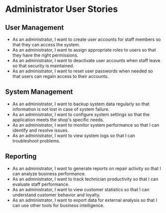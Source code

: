 # Administrator User Stories

## User Management
- As an administrator, I want to create user accounts for staff members so that they can access the system.
- As an administrator, I want to assign appropriate roles to users so that they have the right permissions.
- As an administrator, I want to deactivate user accounts when staff leave so that security is maintained.
- As an administrator, I want to reset user passwords when needed so that users can regain access to their accounts.

## System Management
- As an administrator, I want to backup system data regularly so that information is not lost in case of system failure.
- As an administrator, I want to configure system settings so that the application meets the shop's specific needs.
- As an administrator, I want to monitor system performance so that I can identify and resolve issues.
- As an administrator, I want to view system logs so that I can troubleshoot problems.

## Reporting
- As an administrator, I want to generate reports on repair activity so that I can analyze business performance.
- As an administrator, I want to track technician productivity so that I can evaluate staff performance.
- As an administrator, I want to view customer statistics so that I can understand customer behavior and loyalty.
- As an administrator, I want to export data for external analysis so that I can use other tools for business intelligence.
